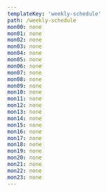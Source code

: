 ```yaml
---
templateKey: 'weekly-schedule'
path: /weekly-schedule
mon00: none
mon01: none
mon02: none
mon03: none
mon04: none
mon05: none
mon06: none
mon07: none
mon08: none
mon09: none
mon10: none
mon11: none
mon12: none
mon13: none
mon14: none
mon15: none
mon16: none
mon17: none
mon18: none
mon19: none
mon20: none
mon21: none
mon22: none
mon23: none
---
```

